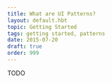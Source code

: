 ```yaml
---
title: What are UI Patterns?
layout: default.hbt
topic: Getting Started
tags: getting started, patterns
date: 2015-07-20
draft: true
order: 999
---
```


TODO